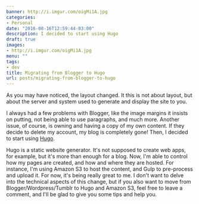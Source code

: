 ```yaml
---
banner: http://i.imgur.com/oigMi1A.jpg
categories:
- Personal
date: "2016-08-16T12:59:44-03:00"
description: I decided to start using Hugo
draft: true
images:
- http://i.imgur.com/oigMi1A.jpg
menu: ""
tags:
- dev
title: Migrating from Blogger to Hugo
url: posts/migrating-from-blogger-to-hugo
---
```


As you may have noticed, the layout changed. It this is not about layout, but about the server and system used to 
generate and display the site to you.

<!--more-->

I always had a few problems with Blogger, like the image margins it insists on putting, not being able to use paragraphs, 
and much more. Another issue, of course, is owning and having a copy of my own content. 
If they decide to delete my account, my blog is completely gone! Then, I decided to start using [Hugo](https://gohugo.io/).

Hugo is a static website generator. It's not supposed to create web apps, for example, 
but it's more than enough for a blog. Now, I'm able to control how my pages are created, 
and how and where they are hosted. For instance, I'm using Amazon S3 to host the content, 
and Gulp to pre-process and upload it. For now, it's being really great to me. I don't want to delve into the 
technical aspects of this change, but if you also want to move from Blogger/Wordpress/Tumblr to Hugo and Amazon S3, 
feel free to leave a comment, and I'll be glad to give you some tips and help you.
